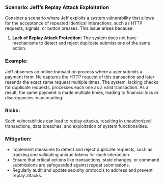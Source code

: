 ### Scenario: Jeff’s Replay Attack Exploitation 
Consider a scenario where Jeff exploits a system vulnerability that allows for the acceptance of repeated identical interactions, such as HTTP requests, signals, or button presses. This issue arises because: 

1. **Lack of Replay Attack Protection:** The system does not have mechanisms to detect and reject duplicate submissions of the same action. 

### Example: 

Jeff observes an online transaction process where a user submits a payment form. He captures the HTTP request of this transaction and later resends the exact same request multiple times. The system, lacking checks for duplicate requests, processes each one as a valid transaction. As a result, the same payment is made multiple times, leading to financial loss or discrepancies in accounting. 

### Risks: 

Such vulnerabilities can lead to replay attacks, resulting in unauthorized transactions, data breaches, and exploitation of system functionalities. 

### Mitigation: 

- Implement measures to detect and reject duplicate requests, such as tracking and validating unique tokens for each interaction. 
- Ensure that critical actions like transactions, state changes, or command submissions are safeguarded against repeat submissions. 
- Regularly audit and update security protocols to address and prevent replay attacks. 